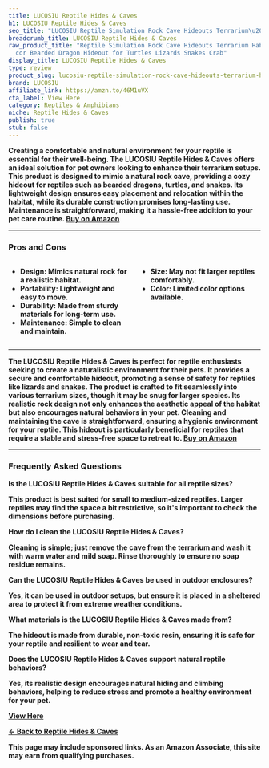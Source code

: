 ```yaml
---
title: LUCOSIU Reptile Hides & Caves
h1: LUCOSIU Reptile Hides & Caves
seo_title: "LUCOSIU Reptile Simulation Rock Cave Hideouts Terrarium\u2026"
breadcrumb_title: LUCOSIU Reptile Hides & Caves
raw_product_title: "Reptile Simulation Rock Cave Hideouts Terrarium Habitat D\xE9\
  cor Bearded Dragon Hideout for Turtles Lizards Snakes Crab"
display_title: LUCOSIU Reptile Hides & Caves
type: review
product_slug: lucosiu-reptile-simulation-rock-cave-hideouts-terrarium-habitat-d-cor-b-bd896b6e
brand: LUCOSIU
affiliate_link: https://amzn.to/46M1uVX
cta_label: View Here
category: Reptiles & Amphibians
niche: Reptile Hides & Caves
publish: true
stub: false
---
```


<div id="intro" class="full-width">
  <p><strong>Creating a comfortable and natural environment for your reptile is essential for their well-being. The LUCOSIU Reptile Hides & Caves offers an ideal solution for pet owners looking to enhance their terrarium setups. This product is designed to mimic a natural rock cave, providing a cozy hideout for reptiles such as bearded dragons, turtles, and snakes. Its lightweight design ensures easy placement and relocation within the habitat, while its durable construction promises long-lasting use. Maintenance is straightforward, making it a hassle-free addition to your pet care routine. <a href="https://amzn.to/46M1uVX" rel="nofollow sponsored noopener" target="_blank"><strong>Buy on Amazon</strong></a></p>
</div>

<hr />
<h3 id="pros-cons">Pros and Cons</h3>
<div class="pc-grid" style="display:grid;grid-template-columns:1fr 1fr;gap:16px;">
  <ul>
    <li><strong>Design:</strong> Mimics natural rock for a realistic habitat.</li>
    <li><strong>Portability:</strong> Lightweight and easy to move.</li>
    <li><strong>Durability:</strong> Made from sturdy materials for long-term use.</li>
    <li><strong>Maintenance:</strong> Simple to clean and maintain.</li>
  </ul>
  <ul>
    <li><strong>Size:</strong> May not fit larger reptiles comfortably.</li>
    <li><strong>Color:</strong> Limited color options available.</li>
  </ul>
</div>
<hr />

<div class="full-width">
  <p>The LUCOSIU Reptile Hides & Caves is perfect for reptile enthusiasts seeking to create a naturalistic environment for their pets. It provides a secure and comfortable hideout, promoting a sense of safety for reptiles like lizards and snakes. The product is crafted to fit seamlessly into various terrarium sizes, though it may be snug for larger species. Its realistic rock design not only enhances the aesthetic appeal of the habitat but also encourages natural behaviors in your pet. Cleaning and maintaining the cave is straightforward, ensuring a hygienic environment for your reptile. This hideout is particularly beneficial for reptiles that require a stable and stress-free space to retreat to. <a href="https://amzn.to/46M1uVX" rel="nofollow sponsored noopener" target="_blank"><strong>Buy on Amazon</strong></a></p>
</div>

<hr />
<h3 id="faqs">Frequently Asked Questions</h3>

<p><strong>Is the LUCOSIU Reptile Hides & Caves suitable for all reptile sizes?</strong></p>
<p>This product is best suited for small to medium-sized reptiles. Larger reptiles may find the space a bit restrictive, so it's important to check the dimensions before purchasing.</p>

<p><strong>How do I clean the LUCOSIU Reptile Hides & Caves?</strong></p>
<p>Cleaning is simple; just remove the cave from the terrarium and wash it with warm water and mild soap. Rinse thoroughly to ensure no soap residue remains.</p>

<p><strong>Can the LUCOSIU Reptile Hides & Caves be used in outdoor enclosures?</strong></p>
<p>Yes, it can be used in outdoor setups, but ensure it is placed in a sheltered area to protect it from extreme weather conditions.</p>

<p><strong>What materials is the LUCOSIU Reptile Hides & Caves made from?</strong></p>
<p>The hideout is made from durable, non-toxic resin, ensuring it is safe for your reptile and resilient to wear and tear.</p>

<p><strong>Does the LUCOSIU Reptile Hides & Caves support natural reptile behaviors?</strong></p>
<p>Yes, its realistic design encourages natural hiding and climbing behaviors, helping to reduce stress and promote a healthy environment for your pet.</p>
<p><a class="btn" href="https://amzn.to/46M1uVX" target="_blank" rel="nofollow sponsored noopener">View Here</a></p>
<p><a href="/roundups/reptiles-amphibians/reptile-hides-caves/">← Back to Reptile Hides & Caves</a></p>
<aside class="disclosure">This page may include sponsored links. As an Amazon Associate, this site may earn from qualifying purchases.</aside>
